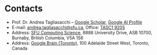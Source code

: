 # Contacts
- Prof. Dr. Andrea Tagliasacchi – 
[Google Scholar](https://scholar.google.com/citations?user=1RmD-YsAAAAJ&hl=en&oi=ao), [Google AI Profile](https://ai.google/research/people/106392)
- E-mail:
[andrea.tagliasacchi@sfu.ca](mailto:andrea.tagliasacchi@sfu.ca), Office: [TASC1 9205](https://www.sfu.ca/fs/campus-maps/directory-of-buildings/technology---science-complex-11.html)
- Address: [SFU Computing Science](https://www.sfu.ca/computing), 8888 University Drive, ASB 10700, Burnaby, British Columbia, V5A 1S6
- Address: [Google Brain (Toronto)](https://research.google/locations/toronto), 100 Adelaide Street West, Toronto, Canada
